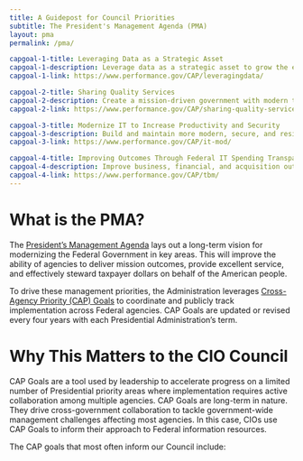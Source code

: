 ```yaml
---
title: A Guidepost for Council Priorities
subtitle: The President's Management Agenda (PMA)
layout: pma
permalink: /pma/

capgoal-1-title: Leveraging Data as a Strategic Asset
capgoal-1-description: Leverage data as a strategic asset to grow the economy, increase the effectiveness of the Federal Government, facilitate oversight, and promote transparency.
capgoal-1-link: https://www.performance.gov/CAP/leveragingdata/

capgoal-2-title: Sharing Quality Services
capgoal-2-description: Create a mission-driven government with modern technology and services that enable the workforce to better serve the American taxpayer.
capgoal-2-link: https://www.performance.gov/CAP/sharing-quality-services/

capgoal-3-title: Modernize IT to Increase Productivity and Security
capgoal-3-description: Build and maintain more modern, secure, and resilient IT to enhance mission delivery and productivity – driving value by increasing efficiencies of Government IT spending while potentially reducing costs, increasing efficiencies, and enhancing citizen engagement and satisfaction with the services we provide.
capgoal-3-link: https://www.performance.gov/CAP/it-mod/

capgoal-4-title: Improving Outcomes Through Federal IT Spending Transparency
capgoal-4-description: Improve business, financial, and acquisition outcomes; enable Federal executives to make data-driven decisions and analyze trade-offs between cost, quality, and value of IT investments; reduce agency burden for reporting IT budget, spend, and performance data by automating the use of authoritative data sources; and enable IT benchmarking across Federal Government agencies and with other public and private sector organizations.
capgoal-4-link: https://www.performance.gov/CAP/tbm/
---
```


# What is the PMA? #
The [President’s Management Agenda](https://www.performance.gov/PMA/PMA.html) lays out a long-term vision for modernizing the Federal Government in key areas. This will improve the ability of agencies to deliver mission outcomes, provide excellent service, and effectively steward taxpayer dollars on behalf of the American people.

To drive these management priorities, the Administration leverages [Cross-Agency Priority (CAP) Goals](https://www.performance.gov/CAP/overview/) to coordinate and publicly track implementation across Federal agencies. CAP Goals are updated or revised every four years with each Presidential Administration’s term.

# Why This Matters to the CIO Council #
CAP Goals are a tool used by leadership to accelerate progress on a limited number of Presidential priority areas where implementation requires active collaboration among multiple agencies. CAP Goals are long-term in nature. They drive cross-government collaboration to tackle government-wide management challenges affecting most agencies. In this case, CIOs use CAP Goals to inform their approach to Federal information resources.

The CAP goals that most often inform our Council include:

<!---HIDDEN TEXT IN CASE WE NEED TO REVERT TO PLAIN TEXT FORMAT

### Modernize IT to Increase Productivity and Security ###

**Goal Statement**
The Executive Branch will build and maintain more modern, secure, and resilient information technology (IT) to enhance mission delivery and productivity – driving value by increasing efficiencies of Government IT spending while potentially reducing costs, increasing efficiencies, and enhancing citizen engagement and satisfaction with the services we provide.

[Learn more about the IT Modernization CAP Goal here.](https://www.performance.gov/CAP/it-mod/)

### Leveraging Data as a Strategic Asset ###

**Goal Statement**
Leverage data as a strategic asset to grow the economy, increase the effectiveness of the Federal Government, facilitate oversight, and promote transparency.

[Learn more about the Data, Accountability and Transparency CAP Goal here.](https://www.performance.gov/CAP/leveragingdata/)

### Sharing Quality Services ###

**Goal Statement**
To create a mission-driven government with modern technology and services that enable the workforce to better serve the American taxpayer.

[Learn more about Sharing Quality Goals CAP Goal here.](https://www.performance.gov/CAP/sharing-quality-services/)

### Improving Outcomes Through Federal IT Spending Transparency ###

**Goal Statement**
This goal will improve business, financial, and acquisition outcomes; enable Federal executives to make data-driven decisions and analyze trade-offs between cost, quality, and value of IT investments; reduce agency burden for reporting IT budget, spend, and performance data by automating the use of authoritative data sources; and enable IT benchmarking across Federal Government agencies and with other public and private sector organizations.

[Learn more about the Federal IT Spending Transparency CAP Goal here.](https://www.performance.gov/CAP/tbm/)
-->
